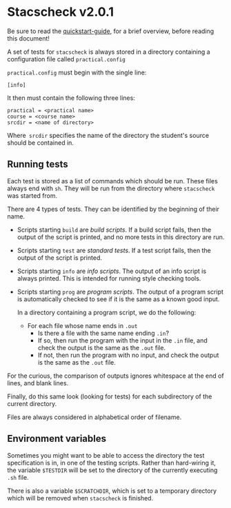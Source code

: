 Stacscheck v2.0.1
=================

Be sure to read the [quickstart-guide](quickstart-guide.html), for a brief overview,
before reading this document!

A set of tests for `stacscheck` is always stored in a directory containing a configuration file called `practical.config`

`practical.config` must begin with the single line:

`[info]`

It then must contain the following three lines:

```
practical = <practical name>
course = <course name>
srcdir = <name of directory>
```

Where` srcdir` specifies the name of the directory the student's source should be contained in.


Running tests
-------------

Each test is stored as a list of commands which should be run. These files always end with `sh`.
They will be run from the directory where `stacscheck` was started from.

There are 4 types of tests. They can be identified by the beginning of their name.

* Scripts starting `build` are *build scripts*. If a build script fails, then the output
  of the script is printed, and no more tests in this directory are run.

* Scripts starting `test` are *standard tests*. If a test script fails, then the output
  of the script is printed.

* Scripts starting `info` are *info scripts*. The output of an info script is always printed.
  This is intended for running style checking tools.

* Scripts starting `prog` are *program scripts*. The output of a program script is automatically
  checked to see if it is the same as a known good input.

  In a directory containing a program script, we do the following:

  * For each file whose name ends in `.out`
    * Is there a file with the same name ending `.in`?
    * If so, then run the program with the input in the `.in` file, and check the output is the same as the `.out` file.
    * If not, then run the program with no input, and check the output is the same as the `.out` file.


For the curious, the comparison of outputs ignores whitespace at the end of lines, and blank lines.

Finally, do this same look (looking for tests) for each subdirectory of the current directory.

Files are always considered in alphabetical order of filename.


Environment variables
---------------------

Sometimes you might want to be able to access the directory the test specification is in, in one of the testing scripts.
Rather than hard-wiring it, the variable `$TESTDIR` will be set to the directory of the currently executing `.sh` file.

There is also a variable `$SCRATCHDIR`, which is set to a temporary directory which will be removed when `stacscheck` is finished.

